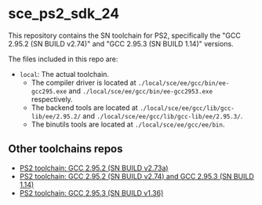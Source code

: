 # sce_ps2_sdk_24

This repository contains the SN toolchain for PS2, specifically the "GCC 2.95.2 (SN BUILD v2.74)" and "GCC 2.95.3 (SN BUILD 1.14)" versions.

The files included in this repo are:

- `local`: The actual toolchain.
  - The compiler driver is located at `./local/sce/ee/gcc/bin/ee-gcc295.exe` and `./local/sce/ee/gcc/bin/ee-gcc2953.exe` respectively.
  - The backend tools are located at  `./local/sce/ee/gcc/lib/gcc-lib/ee/2.95.2/` and `./local/sce/ee/gcc/lib/gcc-lib/ee/2.95.3/`.
  - The binutils tools are located at `./local/sce/ee/gcc/ee/bin`.

## Other toolchains repos

- [PS2 toolchain: GCC 2.95.2 (SN BUILD v2.73a)](https://github.com/AngheloAlf/SN-Systems-ProDG_for_PS2_2.0)
- [PS2 toolchain: GCC 2.95.2 (SN BUILD v2.74) and GCC 2.95.3 (SN BUILD 1.14)](https://github.com/AngheloAlf/sce_ps2_sdk_24)
- [PS2 toolchain: GCC 2.95.3 (SN BUILD v1.36)](https://github.com/AngheloAlf/SN-Systems-ProDG_for_PS2_3.01)
